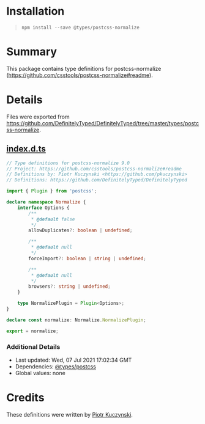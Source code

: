 # Installation
> `npm install --save @types/postcss-normalize`

# Summary
This package contains type definitions for postcss-normalize (https://github.com/csstools/postcss-normalize#readme).

# Details
Files were exported from https://github.com/DefinitelyTyped/DefinitelyTyped/tree/master/types/postcss-normalize.
## [index.d.ts](https://github.com/DefinitelyTyped/DefinitelyTyped/tree/master/types/postcss-normalize/index.d.ts)
````ts
// Type definitions for postcss-normalize 9.0
// Project: https://github.com/csstools/postcss-normalize#readme
// Definitions by: Piotr Kuczynski <https://github.com/pkuczynski>
// Definitions: https://github.com/DefinitelyTyped/DefinitelyTyped

import { Plugin } from 'postcss';

declare namespace Normalize {
    interface Options {
        /**
         * @default false
         */
        allowDuplicates?: boolean | undefined;

        /**
         * @default null
         */
        forceImport?: boolean | string | undefined;

        /**
         * @default null
         */
        browsers?: string | undefined;
    }

    type NormalizePlugin = Plugin<Options>;
}

declare const normalize: Normalize.NormalizePlugin;

export = normalize;

````

### Additional Details
 * Last updated: Wed, 07 Jul 2021 17:02:34 GMT
 * Dependencies: [@types/postcss](https://npmjs.com/package/@types/postcss)
 * Global values: none

# Credits
These definitions were written by [Piotr Kuczynski](https://github.com/pkuczynski).
